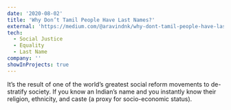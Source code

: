 ```yaml
---
date: '2020-08-02'
title: 'Why Don’t Tamil People Have Last Names?'
external: 'https://medium.com/@aravindnk/why-dont-tamil-people-have-last-names-2d15a6490abc'
tech:
  - Social Justice
  - Equality
  - Last Name
company: ''
showInProjects: true
---
```

It’s the result of one of the world’s greatest social reform movements to de-stratify society. If you know an Indian’s name and you instantly know their religion, ethnicity, and caste (a proxy for socio-economic status).
